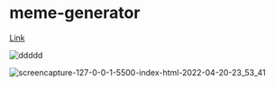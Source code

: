 # meme-generator
[Link](https://bh-meme-generator.netlify.app/)

![ddddd](https://user-images.githubusercontent.com/71316063/164307292-3aac881b-f353-477e-8322-29f082e5a6bf.png)

![screencapture-127-0-0-1-5500-index-html-2022-04-20-23_53_41](https://user-images.githubusercontent.com/71316063/164307419-20c557f4-bb2a-47ed-b913-142c3acd37cf.png)
